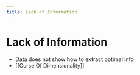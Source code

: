 ```yaml
---
title: Lack of Information
---
```


# Lack of Information
- Data does not show how to extract optimal info
- [[Curse Of Dimensionality]]




































































